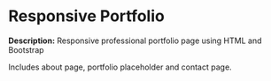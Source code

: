 # Responsive Portfolio

**Description:** Responsive professional portfolio page using HTML and Bootstrap

Includes about page, portfolio placeholder and contact page.
